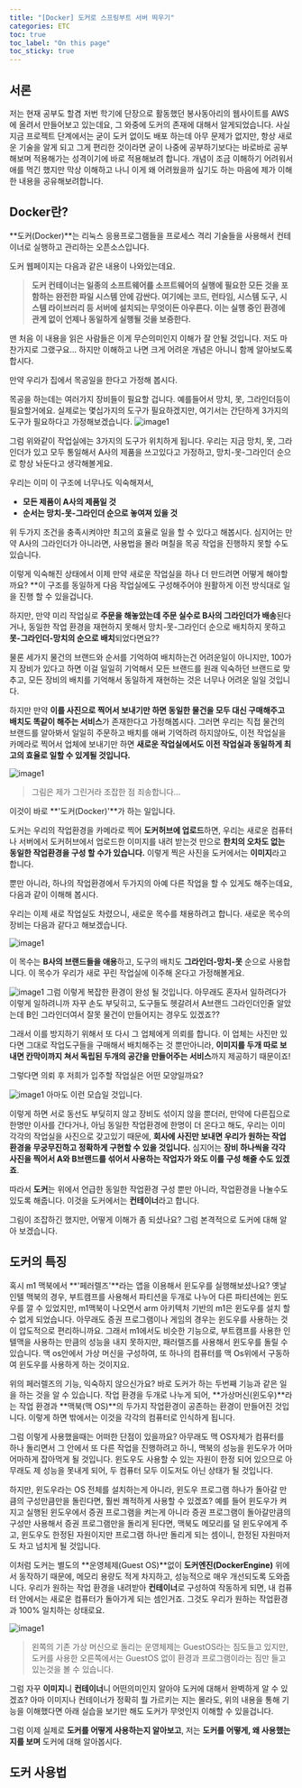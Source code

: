```yaml
---
title: "[Docker] 도커로 스프링부트 서버 띄우기"
categories: ETC
toc: true
toc_label: "On this page"
toc_sticky: true
---
```

## 서론
저는 현재 공부도 할겸 저번 학기에 단장으로 활동했던 봉사동아리의 웹사이트를 AWS에 올려서 만들어보고 있는데요, 그 와중에 도커의 존재에 대해서 알게되었습니다.
사실 지금 프로젝트 단계에서는 굳이 도커 없이도 배포 하는데 아무 문제가 없지만, 항상 새로운 기술을 알게 되고 그게 편리한 것이라면 굳이 나중에 공부하기보다는 바로바로 공부해보며 적용해가는 성격이기에 바로 적용해보려 합니다. 개념이 조금 이해하기 어려워서 애를 먹긴 했지만 막상 이해하고 나니 이게 왜 어려웠을까 싶기도 하는 마음에 제가 이해한 내용을 공유해보려합니다. 

## Docker란?
**도커(Docker)**는 리눅스 응용프로그램들을 프로세스 격리 기술들을 사용해서 컨테이너로 실행하고 관리하는 오픈소스입니다.

도커 웹페이지는 다음과 같은 내용이 나와있는데요.

> **도커 컨테이너는 일종의 소프트웨어를 소프트웨어의 실행에 필요한 모든 것을 포함하는 완전한 파일 시스템 안에 감싼다. 여기에는 코드, 런타임, 시스템 도구, 시스템 라이브러리 등 서버에 설치되는 무엇이든 아우른다. 이는 실행 중인 환경에 관계 없이 언제나 동일하게 실행될 것을 보증한다.**

맨 처음 이 내용을 읽은 사람들은 이게 무슨의미인지 이해가 잘 안될 것입니다. 저도 마찬가지로 그랬구요... 하지만 이해하고 나면 크게 어려운 개념은 아니니 함께 알아보도록 합시다.

만약 우리가 집에서 목공일을 한다고 가정해 봅시다.

목공을 하는데는 여러가지 장비들이 필요할 겁니다. 예를들어서 망치, 못, 그라인더등이 필요할거에요. 실제로는 몇십가지의 도구가 필요하겠지만, 여기서는 간단하게 3가지의 도구가 필요하다고 가정해보겠습니다.
![image1](/assets/images/tech/ETC/2022-03-21-[Docker]/image1.jpeg)

그럼 위와같이 작업실에는 3가지의 도구가 위치하게 됩니다. 우리는 지금 망치, 못, 그라인더가 있고 모두 통일해서 A사의 제품을 쓰고있다고 가정하고, 망치-못-그라인더 순으로 항상 놔둔다고 생각해볼게요.

우리는 이미 이 구조에 너무나도 익숙해져서,

* **모든 제품이 A사의 제품일 것**
* **순서는 망치-못-그라인더 순으로 놓여져 있을 것**

위 두가지 조건을 충족시켜야만 최고의 효율로 일을 할 수 있다고 해봅시다. 심지어는 만약 A사의 그라인더가 아니라면, 사용법을 몰라 며칠을 목공 작업을 진행하지 못할 수도 있습니다.

이렇게 익숙해진 상태에서 이제 만약 새로운 작업실을 하나 더 만드려면 어떻게 해야할까요? **이 구조를 동일하게 다음 작업실에도 구성해주어야 원활하게 이전 방식대로 일을 진행 할 수 있을겁니다.     

하지만, 만약 미리 작업실로 **주문을 해놓았는데 주문 실수로 B사의 그라인더가 배송**된다거나, 동일한 작업 환경을 재현하지 못해서 망치-못-그라인더 순으로 배치하지 못하고 **못-그라인더-망치의 순으로 배치**되었다면요??

물론 세가지 물건의 브랜드와 순서를 기억하여 배치하는건 어려운일이 아니지만, 100가지 장비가 있다고 하면 이걸 일일히 기억해서 모든 브랜드를 원래 익숙하던 브랜드로 맞추고, 모든 장비의 배치를 기억해서 동일하게 재현하는 것은 너무나 어려운 일일 것입니다.

하지만 만약 **이를 사진으로 찍어서 보내기만 하면 동일한 물건을 모두 대신 구매해주고 배치도 똑같이 해주는 서비스**가 존재한다고 가정해봅시다. 그러면 우리는 직접 물건의 브랜드를 알아봐서 일일히 주문하고 배치를 애써 기억하려 하지않아도, 이전 작업실을 카메라로 찍어서 업체에 보내기만 하면 **새로운 작업실에서도 이전 작업실과 동일하게 최고의 효율로 일할 수 있게될 것입니다.**

![image1](/assets/images/tech/ETC/2022-03-21-[Docker]/image2.jpeg)
> 그림은 제가 그린거라 조잡한 점 죄송합니다...

이것이 바로 **'도커(Docker)'**가 하는 일입니다. 

도커는 우리의 작업환경을 카메라로 찍어 **도커허브에 업로드**하면, 우리는 새로운 컴퓨터나 서버에서 도커허브에서 업로드한 이미지를 내려 받는것 만으로 **한치의 오차도 없는 동일한 작업환경을 구성 할 수가 있습니다.** 이렇게 찍은 사진을 도커에서는 **이미지**라고 합니다.

뿐만 아니라, 하나의 작업환경에서 두가지의 아예 다른 작업을 할 수 있게도 해주는데요, 다음과 같이 이해해 봅시다.

우리는 이제 새로 작업실도 차렸으니, 새로운 목수를 채용하려고 합니다. 새로운 목수의 장비는 다음과 같다고 해보겠습니다.

![image1](/assets/images/tech/ETC/2022-03-21-[Docker]/image3.jpeg)

이 목수는 **B사의 브랜드들을 애용**하고, 도구의 배치도 **그라인더-망치-못** 순으로 사용합니다. 이 목수가 우리가 새로 꾸린 작업실에 이주해 온다고 가정해볼게요.

![image1](/assets/images/tech/ETC/2022-03-21-[Docker]/image4.jpeg)
그럼 이렇게 복잡한 환경이 완성 될 것입니다. 아무래도 혼자서 일하려다가 이렇게 일하려니까 자꾸 손도 부딪히고, 도구들도 헷갈려서 A브랜드 그라인더인줄 알았는데 B인 그라인더여서 잘못 물건이 만들어지는 경우도 있겠죠??

그래서 이를 방지하기 위해서 또 다시 그 업체에게 의뢰를 합니다. 이 업체는 사진만 있다면 그대로 작업도구들을 구매해서 배치해주는 것 뿐만아니라, **이미지를 두개 따로 보내면 칸막이까지 쳐서 독립된 두개의 공간을 만들어주는 서비스**까지 제공하기 때문이죠!

그렇다면 의뢰 후 저희가 입주할 작업실은 어떤 모양일까요? 

![image1](/assets/images/tech/ETC/2022-03-21-[Docker]/image5.jpeg)
아마도 이런 모습일 것입니다. 

이렇게 하면 서로 동선도 부딪히지 않고 장비도 섞이지 않을 뿐더러, 만약에 다른집으로 한명만 이사를 간다거나, 아님 동일한 작업환경에 한명이 더 온다고 해도, 우리는 이미 각각의 작업실을 사진으로 갖고있기 때문에, **회사에 사진만 보내면 우리가 원하는 작업 환경을 무궁무진하고 정확하게 구현할 수 있을 것입니다.** 심지어는 **장비 하나씩을 각각 사진을 찍어서 A와 B브랜드를 섞어서 사용하는 작업자가 와도 이를 구성 해줄 수도 있겠죠**. 

따라서 **도커**는 위에서 언급한 동일한 작업환경 구성 뿐만 아니라, 작업환경을 나눌수도 있도록 해줍니다. 이것을 도커에서는 **컨테이너**라고 합니다.

그림이 조잡하긴 했지만, 어떻게 이해가 좀 되셨나요? 그럼 본격적으로 도커에 대해 알아 보겠습니다.

## 도커의 특징 
혹시 m1 맥북에서 **'페러렐즈'**라는 앱을 이용해서 윈도우를 실행해보셨나요? 옛날 인텔 맥북의 경우, 부트캠프를 사용해서 파티션을 두개로 나누어 다른 파티션에는 윈도우를 깔 수 있었지만, m1맥북이 나오면서 arm 아키텍처 기반의 m1은 윈도우를 설치 할 수 없게 되었습니다. 아무래도 증권 프로그램이나 게임의 경우는 윈도우를 사용하는 것이 압도적으로 편리하니까요. 그래서 m1에서도 비슷한 기능으로, 부트캠프를 사용한 인텔맥을 사용하는 만큼의 성능을 내지 못하지만, 패러렐즈를 사용해서 윈도우를 돌릴 수 있습니다. 맥 os안에서 가상 머신을 구성하여, 또 하나의 컴퓨터를 맥 Os위에서 구동하여 윈도우를 사용하게 하는 것이지요.

위의 페러렐즈의 기능, 익숙하지 않으신가요? 바로 도커가 하는 두번째 기능과 같은 일을 하는 것을 알 수 있습니다. 작업 환경을 두개로 나누게 되어, **가상머신(윈도우)**라는 작업 환경과 **맥북(맥 OS)**의 두가지 작업환경이 공존하는 환경이 만들어진 것입니다. 이렇게 하면 밖에서는 이것을 각각의 컴퓨터로 인식하게 됩니다.

그럼 이렇게 사용했을때는 어떠한 단점이 있을까요? 아무래도 맥 OS자체가 컴퓨터를 하나 돌리면서 그 안에서 또 다른 작업을 진행하려고 하니, 맥북의 성능을 윈도우가 어마어마하게 잡아먹게 될 것입니다. 윈도우도 사용할 수 있는 자원이 한정 되어 있으므로 아무래도 제 성능을 못내게 되어, 두 컴퓨터 모두 이도저도 아닌 상태가 될 것입니다. 

하지만, 윈도우라는 OS 전체를 설치하는게 아니라, 윈도우 프로그램 하나가 돌아갈 만큼의 구성만큼만을 돌린다면, 훨씬 쾌적하게 사용할 수 있겠죠? 예를 들어 윈도우가 켜지고 실행된 윈도우에서 증권 프로그램을 켜는게 아니라 증권 프로그램이 돌아갈만큼의 구성만 사용해서 증권 프로그램만을 돌리게 된다면, 맥북도 메모리를 덜 윈도우에게 주고, 윈도우도 한정된 자원이지만 프로그램 하나만 돌리게 되는 셈이니, 한정된 자원마저도 차고 넘치게 될 것입니다.

이처럼 도커는 별도의 **운영체제(Guest OS)**없이  **도커엔진(DockerEngine)** 위에서 동작하기 때문에, 메모리 용량도 적게 차지하고, 성능적으로 매우 개선되도록 도와줍니다. 우리가 원하는 작업 환경을 내려받아 **컨테이너**로 구성하여 작동하게 되면, 내 컴퓨터 안에서는 새로운 컴퓨터가 돌아가게 되는 셈인거죠. 그것도 우리가 원하는 작업환경과 100% 일치하는 상태로요.

![image1](/assets/images/tech/ETC/2022-03-21-[Docker]/image6.PNG)
> 왼쪽의 기존 가상 머신으로 돌리는 운영체제는 GuestOS라는 짐도들고 있지만, 도커를 사용한 오른쪽에서는 GuestOS 없이 환경과 프로그램이라는 짐만 들고 있는것을 볼 수 있습니다.

그럼 자꾸 **이미지**니 **컨테이너**니 어떤의미인지 알아야 도커에 대해서 완벽하게 알 수 있겠죠? 아마 이미지나 컨테이너가 정확히 뭘 가르키는 지는 몰라도, 위의 내용을 통해 기능을 이해했다면 아래 실습을 보기만 해도 도커가 무엇인지 이해할 수 있을겁니다.

그럼 이제 실제로 **도커를 어떻게 사용하는지 알아보고**, 저는 **도커를 어떻게, 왜 사용했는지를 보며**  도커에 대해 알아봅시다.


## 도커 사용법







